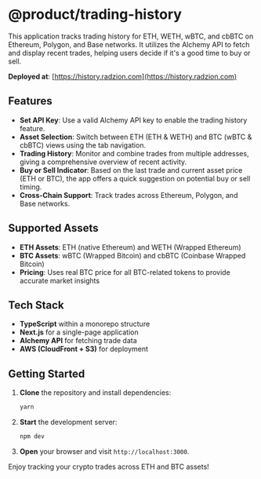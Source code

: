 # @product/trading-history

This application tracks trading history for ETH, WETH, wBTC, and cbBTC on Ethereum, Polygon, and Base networks. It utilizes the Alchemy API to fetch and display recent trades, helping users decide if it's a good time to buy or sell.

**Deployed at**: [https://history.radzion.com](https://history.radzion.com)

## Features
- **Set API Key**: Use a valid Alchemy API key to enable the trading history feature.
- **Asset Selection**: Switch between ETH (ETH & WETH) and BTC (wBTC & cbBTC) views using the tab navigation.
- **Trading History**: Monitor and combine trades from multiple addresses, giving a comprehensive overview of recent activity.
- **Buy or Sell Indicator**: Based on the last trade and current asset price (ETH or BTC), the app offers a quick suggestion on potential buy or sell timing.
- **Cross-Chain Support**: Track trades across Ethereum, Polygon, and Base networks.

## Supported Assets
- **ETH Assets**: ETH (native Ethereum) and WETH (Wrapped Ethereum)
- **BTC Assets**: wBTC (Wrapped Bitcoin) and cbBTC (Coinbase Wrapped Bitcoin)
- **Pricing**: Uses real BTC price for all BTC-related tokens to provide accurate market insights

## Tech Stack
- **TypeScript** within a monorepo structure
- **Next.js** for a single-page application
- **Alchemy API** for fetching trade data
- **AWS (CloudFront + S3)** for deployment

## Getting Started
1. **Clone** the repository and install dependencies:
   ```bash
   yarn
   ```
2. **Start** the development server:
   ```bash
   npm dev
   ```
3. **Open** your browser and visit `http://localhost:3000`.

Enjoy tracking your crypto trades across ETH and BTC assets!